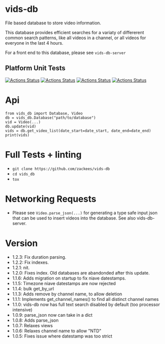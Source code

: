 # vids-db

File based database to store video information.

This database provides efficient searches for a variaty of differerent common search patterns, like all videos in a channel, or all videos for everyone in the last 4 hours.

For a front end to this database, please see `vids-db-server`

## Platform Unit Tests

[![Actions Status](https://github.com/zackees/vids-db/workflows/MacOS_Tests/badge.svg)](https://github.com/zackees/vids-db/actions/workflows/test_macos.yml)
[![Actions Status](https://github.com/zackees/vids-db/workflows/Win_Tests/badge.svg)](https://github.com/zackees/vids-db/actions/workflows/test_win.yml)
[![Actions Status](https://github.com/zackees/vids-db/workflows/Ubuntu_Tests/badge.svg)](https://github.com/zackees/vids-db/actions/workflows/test_ubuntu.yml)
[![Actions Status](https://github.com/zackees/vids-db/workflows/Pypi_Publish/badge.svg)](https://github.com/zackees/vids-db/actions/workflows/pypi-publish.yml)


# Api

```
from vids_db import Database, Video
db = vids_db.Database("path/to/database")
vid = Video(...)
db.update(vid)
vids = db.get_video_list(date_start=date_start, date_end=date_end)
print(vids)
```

# Full Tests + linting

  * `git clone https://github.com/zackees/vids-db`
  * `cd vids_db`
  * `tox`

# Networking Requests

  * Please see `Video.parse_json(...)` for generating a type safe input json that can
    be used to insert videos into the database. See also vids-db-server.

# Version

  * 1.2.3: Fix duration parsing.
  * 1.2.2: Fix indexes.
  * 1.2.1: nit.
  * 1.2.0: Fixes index. Old databases are abandonded after this update.
  * 1.1.6: Adds migration on startup to fix niave datestamps.
  * 1.1.5: Timezone niave datestamps are now rejected
  * 1.1.4: bulk get_by_url
  * 1.1.3: Adds remove by channel name, to allow deletion
  * 1.1.1: Implements get_channel_names() to find all distinct channel names
  * 1.1.0: vids-db now has full text search disabled by default (too processor intensive)
  * 1.0.9: parse_json now can take in a dict
  * 1.0.8: Adds parse_json
  * 1.0.7: Relaxes views
  * 1.0.6: Relaxes channel name to allow "NTD"
  * 1.0.5: Fixes issue where datestamp was too strict
